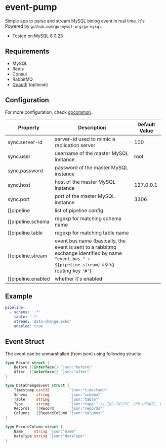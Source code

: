 # event-pump

Simple app to parse and stream MySQL binlog event in real time. It's Powered by `github.com/go-mysql-org/go-mysql`.

- Tested on MySQL 8.0.23

## Requirements

- MySQL
- Redis
- Consul
- RabbitMQ
- [Goauth](https://github.com/CurtisNewbie/goauth) (optional)

## Configuration

For more configuration, check [gocommon](https://github.com/CurtisNewbie/gocommon).

| Property           | Description                                                                                                                                         | Default Value |
|--------------------|-----------------------------------------------------------------------------------------------------------------------------------------------------|---------------|
| sync.server-id     | server-id used to mimic a replication server                                                                                                        | 100           |
| sync.user          | username of the master MySQL instance                                                                                                               | root          |
| sync.password      | password of the master MySQL instance                                                                                                               |               |
| sync.host          | host of the master MySQL instance                                                                                                                   | 127.0.0.1     |
| sync.port          | port of the master MySQL instance                                                                                                                   | 3306          |
| []pipeline         | list of pipeline config                                                                                                                             |               |
| []pipeline.schema  | regexp for matching schema name                                                                                                                     |               |
| []pipeline.table   | regexp for matching table name                                                                                                                      |               |
| []pipeline.stream  | event bus name (basically, the event is sent to a rabbitmq exchange identified by name `"event.bus." + ${pipeline.stream}` using routing key `'#'`) |               |
| []pipeline.enabled | whether it's enabled                                                                                                                                |               |


## Example

```yaml
pipeline:
  - schema: '.*'
    table: '.*'
    stream: 'data-change.echo'
    enabled: true
```

## Event Struct

The event can be unmarshalled (from json) using following structs:

```go
type Record struct {
	Before []interface{} `json:"before"`
	After  []interface{} `json:"after"`
}

type DataChangeEvent struct {
	Timestamp uint32         `json:"timestamp"`
	Schema    string         `json:"schema"`
	Table     string         `json:"table"`
	Type      string         `json:"type"` // INS-INSERT, UPD-UPDATE, DEL-DELETE
	Records   []Record       `json:"records"`
	Columns   []RecordColumn `json:"columns"`
}

type RecordColumn struct {
	Name     string `json:"name"`
	DataType string `json:"dataType"`
}
```
